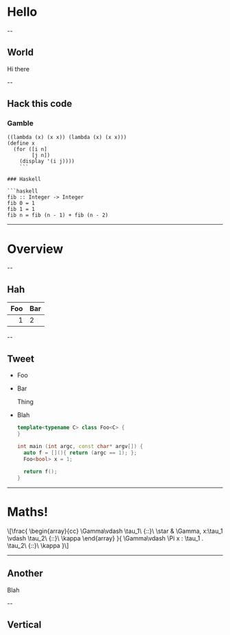 # Hello


--

## World

Hi there


--

## Hack this code

### Gamble

```gamble
((lambda (x) (x x)) (lambda (x) (x x)))
(define x
  (for ([i n]
        [j n])
    (display '(i j))))
	```

### Haskell

```haskell
fib :: Integer -> Integer
fib 0 = 1
fib 1 = 1
fib n = fib (n - 1) + fib (n - 2)
```


---


# Overview


--


## Hah

| Foo | Bar 
|----:|:----
|  1  |  2



--


## Tweet

* Foo
 
* Bar

    Thing

* Blah

    ```cpp
    template<typename C> class Foo<C> {
    }
    
    int main (int argc, const char* argv[]) {
      auto f = [](){ return (argc == 1); };
      Foo<bool> x = 1;
      
      return f();
    }
    ```


---

# Maths!

\\[\frac{
           \begin{array}{cc}
     	  \Gamma\vdash \tau_1\ {::}\ \star & \Gamma, x:\tau_1 \vdash \tau_2\ {::}\ \kappa
	  \end{array}
	  }{
	  \Gamma\vdash \Pi x : \tau_1 . \tau_2\ {::}\ \kappa
	  }\\]


---

## Another

Blah


--

## Vertical


